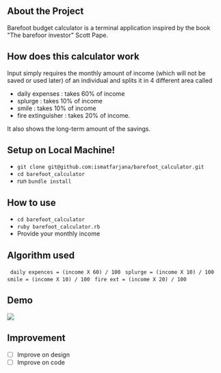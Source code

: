 ## About the Project
Barefoot budget calculator is a terminal application inspired by the book 
"The barefoor investor" 
 Scott Pape.

## How does this calculator work
Input simply requires the monthly amount of income (which will not be saved or used later) of an individual and splits it in 4 different area called 

- daily expenses : takes 60% of income
- splurge : takes 10% of income
- smile : takes 10% of income
- fire extinguisher : takes 20% of income.

It also shows the long-term amount of the savings.


## Setup on Local Machine!

- `git clone git@github.com:ismatfarjana/barefoot_calculator.git`
- `cd barefoot_calculator`
- run `bundle install`


## How to use

- `cd barefoot_calculator`
- `ruby barefoot_calculator.rb`
- Provide your monthly income


## Algorithm used

``` daily expences = (income X 60) / 100```
``` splurge = (income X 10) / 100```
``` smile = (income X 10) / 100```
``` fire ext = (income X 20) / 100```



## Demo

![](barefoot.gif)


## Improvement

- [ ] Improve on design 
- [ ] Improve on code
